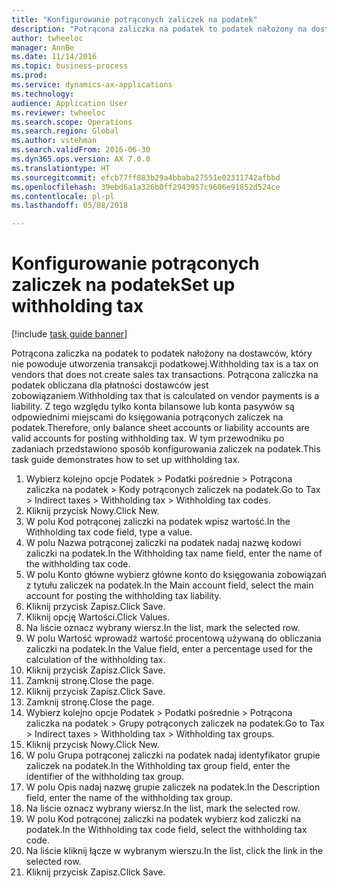 ```yaml
--- 
title: "Konfigurowanie potrąconych zaliczek na podatek"
description: "Potrącona zaliczka na podatek to podatek nałożony na dostawców, który nie powoduje utworzenia transakcji podatkowej."
author: twheeloc
manager: AnnBe
ms.date: 11/14/2016
ms.topic: business-process
ms.prod: 
ms.service: dynamics-ax-applications
ms.technology: 
audience: Application User
ms.reviewer: twheeloc
ms.search.scope: Operations
ms.search.region: Global
ms.author: vstehman
ms.search.validFrom: 2016-06-30
ms.dyn365.ops.version: AX 7.0.0
ms.translationtype: HT
ms.sourcegitcommit: efcb77ff883b29a4bbaba27551e02311742afbbd
ms.openlocfilehash: 39ebd6a1a326b0ff2943957c9606e91852d524ce
ms.contentlocale: pl-pl
ms.lasthandoff: 05/08/2018

---
```

# <a name="set-up-withholding-tax"></a><span data-ttu-id="c1974-103">Konfigurowanie potrąconych zaliczek na podatek</span><span class="sxs-lookup"><span data-stu-id="c1974-103">Set up withholding tax</span></span>

[!include [task guide banner](../../includes/task-guide-banner.md)]

<span data-ttu-id="c1974-104">Potrącona zaliczka na podatek to podatek nałożony na dostawców, który nie powoduje utworzenia transakcji podatkowej.</span><span class="sxs-lookup"><span data-stu-id="c1974-104">Withholding tax is a tax on vendors that does not create sales tax transactions.</span></span> <span data-ttu-id="c1974-105">Potrącona zaliczka na podatek obliczana dla płatności dostawców jest zobowiązaniem.</span><span class="sxs-lookup"><span data-stu-id="c1974-105">Withholding tax that is calculated on vendor payments is a liability.</span></span> <span data-ttu-id="c1974-106">Z tego względu tylko konta bilansowe lub konta pasywów są odpowiednimi miejscami do księgowania potrąconych zaliczek na podatek.</span><span class="sxs-lookup"><span data-stu-id="c1974-106">Therefore, only balance sheet accounts or liability accounts are valid accounts for posting withholding tax.</span></span> <span data-ttu-id="c1974-107">W tym przewodniku po zadaniach przedstawiono sposób konfigurowania zaliczek na podatek.</span><span class="sxs-lookup"><span data-stu-id="c1974-107">This task guide demonstrates how to set up withholding tax.</span></span>

1. <span data-ttu-id="c1974-108">Wybierz kolejno opcje Podatek > Podatki pośrednie > Potrącona zaliczka na podatek > Kody potrąconych zaliczek na podatek.</span><span class="sxs-lookup"><span data-stu-id="c1974-108">Go to Tax > Indirect taxes > Withholding tax > Withholding tax codes.</span></span>
2. <span data-ttu-id="c1974-109">Kliknij przycisk Nowy.</span><span class="sxs-lookup"><span data-stu-id="c1974-109">Click New.</span></span>
3. <span data-ttu-id="c1974-110">W polu Kod potrąconej zaliczki na podatek wpisz wartość.</span><span class="sxs-lookup"><span data-stu-id="c1974-110">In the Withholding tax code field, type a value.</span></span>
4. <span data-ttu-id="c1974-111">W polu Nazwa potrąconej zaliczki na podatek nadaj nazwę kodowi zaliczki na podatek.</span><span class="sxs-lookup"><span data-stu-id="c1974-111">In the Withholding tax name field, enter the name of the withholding tax code.</span></span>
5. <span data-ttu-id="c1974-112">W polu Konto główne wybierz główne konto do księgowania zobowiązań z tytułu zaliczek na podatek.</span><span class="sxs-lookup"><span data-stu-id="c1974-112">In the Main account field, select the main account for posting the withholding tax liability.</span></span>
6. <span data-ttu-id="c1974-113">Kliknij przycisk Zapisz.</span><span class="sxs-lookup"><span data-stu-id="c1974-113">Click Save.</span></span>
7. <span data-ttu-id="c1974-114">Kliknij opcję Wartości.</span><span class="sxs-lookup"><span data-stu-id="c1974-114">Click Values.</span></span>
8. <span data-ttu-id="c1974-115">Na liście oznacz wybrany wiersz.</span><span class="sxs-lookup"><span data-stu-id="c1974-115">In the list, mark the selected row.</span></span>
9. <span data-ttu-id="c1974-116">W polu Wartość wprowadź wartość procentową używaną do obliczania zaliczki na podatek.</span><span class="sxs-lookup"><span data-stu-id="c1974-116">In the Value field, enter a percentage used for the calculation of the withholding tax.</span></span>
10. <span data-ttu-id="c1974-117">Kliknij przycisk Zapisz.</span><span class="sxs-lookup"><span data-stu-id="c1974-117">Click Save.</span></span>
11. <span data-ttu-id="c1974-118">Zamknij stronę.</span><span class="sxs-lookup"><span data-stu-id="c1974-118">Close the page.</span></span>
12. <span data-ttu-id="c1974-119">Kliknij przycisk Zapisz.</span><span class="sxs-lookup"><span data-stu-id="c1974-119">Click Save.</span></span>
13. <span data-ttu-id="c1974-120">Zamknij stronę.</span><span class="sxs-lookup"><span data-stu-id="c1974-120">Close the page.</span></span>
14. <span data-ttu-id="c1974-121">Wybierz kolejno opcje Podatek > Podatki pośrednie > Potrącona zaliczka na podatek > Grupy potrąconych zaliczek na podatek.</span><span class="sxs-lookup"><span data-stu-id="c1974-121">Go to Tax > Indirect taxes > Withholding tax > Withholding tax groups.</span></span>
15. <span data-ttu-id="c1974-122">Kliknij przycisk Nowy.</span><span class="sxs-lookup"><span data-stu-id="c1974-122">Click New.</span></span>
16. <span data-ttu-id="c1974-123">W polu Grupa potrąconej zaliczki na podatek nadaj identyfikator grupie zaliczek na podatek.</span><span class="sxs-lookup"><span data-stu-id="c1974-123">In the Withholding tax group field, enter the identifier of the withholding tax group.</span></span>
17. <span data-ttu-id="c1974-124">W polu Opis nadaj nazwę grupie zaliczek na podatek.</span><span class="sxs-lookup"><span data-stu-id="c1974-124">In the Description field, enter the name of the withholding tax group.</span></span>
18. <span data-ttu-id="c1974-125">Na liście oznacz wybrany wiersz.</span><span class="sxs-lookup"><span data-stu-id="c1974-125">In the list, mark the selected row.</span></span>
19. <span data-ttu-id="c1974-126">W polu Kod potrąconej zaliczki na podatek wybierz kod zaliczki na podatek.</span><span class="sxs-lookup"><span data-stu-id="c1974-126">In the Withholding tax code field, select the withholding tax code.</span></span>
20. <span data-ttu-id="c1974-127">Na liście kliknij łącze w wybranym wierszu.</span><span class="sxs-lookup"><span data-stu-id="c1974-127">In the list, click the link in the selected row.</span></span>
21. <span data-ttu-id="c1974-128">Kliknij przycisk Zapisz.</span><span class="sxs-lookup"><span data-stu-id="c1974-128">Click Save.</span></span>



